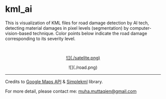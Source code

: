 # kml_ai
<p>This is visualization of KML files for road damage detection by AI tech, detecting material damages in pixel levels (segmentation) by computer-vision-based technique. Color points below indicate the road damage corresponding to its severity level.</p>

<br>

<p align="center">
  <a href="https://muhamuttaqien.github.io/kml_ai/display_kml.html" target="_blank">
    ![](./satelite.png)
  </a>
</p>

<p align="center">
  ![](./road.png)
</p>

<hr>

<p>Credits to <a href="https://developers.google.com/maps/documentation/javascript/tutorial" target="_blank">Google Maps API</a> & <a href="https://simplekml.readthedocs.io/en/latest/" target="_blank">Simplekml</a> library.</p>
<p>For more detail, please contact me: <a href="mailto:muha.muttaqien@gmail.com">muha.muttaqien@gmail.com</a></p>

